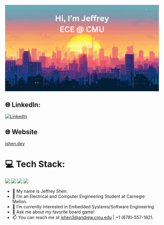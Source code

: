 </p align="center">
<img src="https://github.com/Skyism/Skyism/blob/main/newbanner.png" />

<p align="center">

## 🌐 LinkedIn:
[![LinkedIn](https://img.shields.io/badge/LinkedIn-%230077B5.svg?logo=linkedin&logoColor=white)](https://www.linkedin.com/in/jshen3/) 

## 🌐 Website
[jshen.dev](jshen.dev)

# 💻 Tech Stack:
<p align="left">
  <img src="https://img.shields.io/badge/Python-3776AB?style=for-the-badge&logo=python&logoColor=white" height="40"/>
  <img src="https://img.shields.io/badge/HTML5-E34F26?style=for-the-badge&logo=html5&logoColor=white" height="40"/>
  <img src="https://img.shields.io/badge/CSS3-1572B6?style=for-the-badge&logo=css3&logoColor=white" height="40"/>
  <img src="https://img.shields.io/badge/C-00599C?style=for-the-badge&logo=c&logoColor=white" height="40"/>
</p>

- 👋 My name is Jeffrey Shen.
- 🌱 I’m an Electrical and Computer Engineering Student at Carnegie Mellon.
- 🤔 I’m currently interested in Embedded Systems/Software Engineering
- 💬 Ask me about my favorite board game!
- 📫 You can reach me at jshen3@andrew.cmu.edu | +1 (678)-557-1821.





